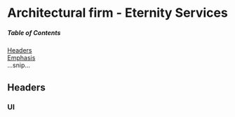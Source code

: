 # Architectural firm - Eternity Services

##### Table of Contents  
[Headers](#headers)  
[Emphasis](#emphasis)  
...snip...    
<a name="headers"/>
## Headers

### UI



